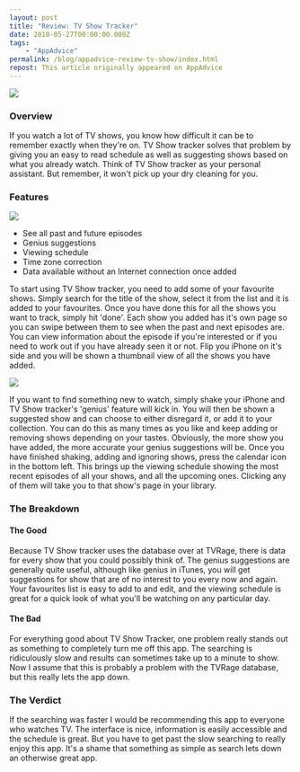 ```yaml
---
layout: post
title: "Review: TV Show Tracker"
date: 2010-05-27T00:00:00.000Z
tags:
    - "AppAdvice"
permalink: /blog/appadvice-review-tv-show/index.html
repost: This article originally appeared on AppAdvice
---
```


![](https://rknightuk.s3.amazonaws.com/site/appadvice/1fda0e26ef.jpg)

### Overview

If you watch a lot of TV shows, you know how difficult it can be to remember exactly when they're on. TV Show tracker solves that problem by giving you an easy to read schedule as well as suggesting shows based on what you already watch. Think of TV Show tracker as your personal assistant. But remember, it won't pick up your dry cleaning for you.

### Features

![](https://rknightuk.s3.amazonaws.com/site/appadvice/bf2b6ef7d4.jpg) 
- See all past and future episodes 
- Genius suggestions 
- Viewing schedule 
- Time zone correction 
- Data available without an Internet connection once added

To start using TV Show tracker, you need to add some of your favourite shows. Simply search for the title of the show, select it from the list and it is added to your favourites. Once you have done this for all the shows you want to track, simply hit 'done'. Each show you added has it's own page so you can swipe between them to see when the past and next episodes are. You can view information about the episode if you're interested or if you need to work out if you have already seen it or not. Flip you iPhone on it's side and you will be shown a thumbnail view of all the shows you have added. 

![](https://rknightuk.s3.amazonaws.com/site/appadvice/b5aac21a7b.jpg)

If you want to find something new to watch, simply shake your iPhone and TV Show tracker's 'genius' feature will kick in. You will then be shown a suggested show and can choose to either disregard it, or add it to your collection. You can do this as many times as you like and keep adding or removing shows depending on your tastes. Obviously, the more show you have added, the more accurate your genius suggestions will be. Once you have finished shaking, adding and ignoring shows, press the calendar icon in the bottom left. This brings up the viewing schedule showing the most recent episodes of all your shows, and all the upcoming ones. Clicking any of them will take you to that show's page in your library.

### The Breakdown

#### The Good

Because TV Show tracker uses the database over at TVRage, there is data for every show that you could possibly think of. The genius suggestions are generally quite useful, although like genius in iTunes, you will get suggestions for show that are of no interest to you every now and again. Your favourites list is easy to add to and edit, and the viewing schedule is great for a quick look of what you'll be watching on any particular day. 

#### The Bad

For everything good about TV Show Tracker, one problem really stands out as something to completely turn me off this app. The searching is ridiculously slow and results can sometimes take up to a minute to show. Now I assume that this is probably a problem with the TVRage database, but this really lets the app down.

### The Verdict

If the searching was faster I would be recommending this app to everyone who watches TV. The interface is nice, information is easily accessible and the schedule is great. But you have to get past the slow searching to really enjoy this app. It's a shame that something as simple as search lets down an otherwise great app.
